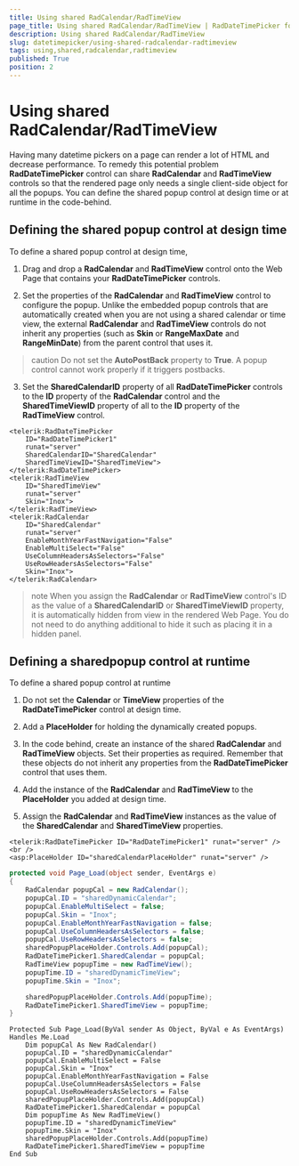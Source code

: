 ```yaml
---
title: Using shared RadCalendar/RadTimeView
page_title: Using shared RadCalendar/RadTimeView | RadDateTimePicker for ASP.NET AJAX Documentation
description: Using shared RadCalendar/RadTimeView
slug: datetimepicker/using-shared-radcalendar-radtimeview
tags: using,shared,radcalendar,radtimeview
published: True
position: 2
---
```


# Using shared RadCalendar/RadTimeView



Having many datetime pickers on a page can render a lot of HTML and decrease performance. To remedy this potential problem **RadDateTimePicker** control can share **RadCalendar** and **RadTimeView** controls so that the rendered page only needs a single client-side object for all the popups. You can define the shared popup control at design time or at runtime in the code-behind.

## Defining the shared popup control at design time

To define a shared popup control at design time,

1. Drag and drop a **RadCalendar** and **RadTimeView** control onto the Web Page that contains your **RadDateTimePicker** controls.

2. Set the properties of the **RadCalendar** and **RadTimeView** control to configure the popup. Unlike the embedded popup controls that are automatically created when you are not using a shared calendar or time view, the external **RadCalendar** and **RadTimeView** controls do not inherit any properties (such as **Skin** or **RangeMaxDate** and **RangeMinDate**) from the parent control that uses it.
>caution 
Do not set the **AutoPostBack** property to **True**. A popup control cannot work properly if it triggers postbacks.
>

3. Set the **SharedCalendarID** property of all **RadDateTimePicker** controls to the **ID** property of the **RadCalendar** control and the **SharedTimeViewID** property of all to the **ID** property of the **RadTimeView** control.

````ASPNET
<telerik:RadDateTimePicker
    ID="RadDateTimePicker1"
    runat="server"
    SharedCalendarID="SharedCalendar"
    SharedTimeViewID="SharedTimeView">
</telerik:RadDateTimePicker>
<telerik:RadTimeView
    ID="SharedTimeView"
    runat="server"
    Skin="Inox">
</telerik:RadTimeView>
<telerik:RadCalendar
    ID="SharedCalendar"
    runat="server"
    EnableMonthYearFastNavigation="False"
    EnableMultiSelect="False"
    UseColumnHeadersAsSelectors="False"
    UseRowHeadersAsSelectors="False"
    Skin="Inox">
</telerik:RadCalendar>
````



>note 
When you assign the **RadCalendar** or **RadTimeView** control's ID as the value of a **SharedCalendarID** or **SharedTimeViewID** property, it is automatically hidden from view in the rendered Web Page. You do not need to do anything additional to hide it such as placing it in a hidden panel.
>


## Defining a sharedpopup control at runtime

To define a shared popup control at runtime

1. Do not set the **Calendar** or **TimeView** properties of the **RadDateTimePicker** control at design time.

2. Add a **PlaceHolder** for holding the dynamically created popups.

3. In the code behind, create an instance of the shared **RadCalendar** and **RadTimeView** objects. Set their properties as required. Remember that these objects do not inherit any properties from the **RadDateTimePicker** control that uses them.

4. Add the instance of the **RadCalendar** and **RadTimeView** to the **PlaceHolder** you added at design time.

5. Assign the **RadCalendar** and **RadTimeView** instances as the value of the **SharedCalendar** and **SharedTimeView** properties.



````ASPNET
<telerik:RadDateTimePicker ID="RadDateTimePicker1" runat="server" />
<br />
<asp:PlaceHolder ID="sharedCalendarPlaceHolder" runat="server" />	
````
````C#
protected void Page_Load(object sender, EventArgs e)
{
    RadCalendar popupCal = new RadCalendar();
    popupCal.ID = "sharedDynamicCalendar";
    popupCal.EnableMultiSelect = false;
    popupCal.Skin = "Inox";
    popupCal.EnableMonthYearFastNavigation = false;
    popupCal.UseColumnHeadersAsSelectors = false;
    popupCal.UseRowHeadersAsSelectors = false;
    sharedPopupPlaceHolder.Controls.Add(popupCal);
    RadDateTimePicker1.SharedCalendar = popupCal;
    RadTimeView popupTime = new RadTimeView();
    popupTime.ID = "sharedDynamicTimeView";
    popupTime.Skin = "Inox";

    sharedPopupPlaceHolder.Controls.Add(popupTime);
    RadDateTimePicker1.SharedTimeView = popupTime;
}
````
````VB.NET
Protected Sub Page_Load(ByVal sender As Object, ByVal e As EventArgs) Handles Me.Load
    Dim popupCal As New RadCalendar()
    popupCal.ID = "sharedDynamicCalendar"
    popupCal.EnableMultiSelect = False
    popupCal.Skin = "Inox"
    popupCal.EnableMonthYearFastNavigation = False
    popupCal.UseColumnHeadersAsSelectors = False
    popupCal.UseRowHeadersAsSelectors = False
    sharedPopupPlaceHolder.Controls.Add(popupCal)
    RadDateTimePicker1.SharedCalendar = popupCal
    Dim popupTime As New RadTimeView()
    popupTime.ID = "sharedDynamicTimeView"
    popupTime.Skin = "Inox"
    sharedPopupPlaceHolder.Controls.Add(popupTime)
    RadDateTimePicker1.SharedTimeView = popupTime
End Sub
````


